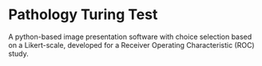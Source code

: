 # Pathology Turing Test
A python-based image presentation software with choice selection based on a Likert-scale, developed for a Receiver Operating Characteristic (ROC) study.

